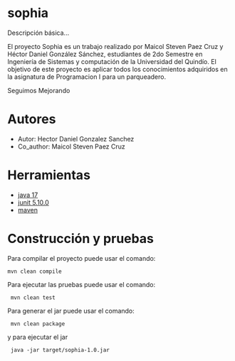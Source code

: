 # sophia

Descripción básica...

El proyecto Sophia es un trabajo realizado por Maicol Steven Paez Cruz y Héctor Daniel González Sánchez, estudiantes de 2do Semestre en Ingeniería de Sistemas y computación de la Universidad del Quindío.
El objetivo de este proyecto es aplicar todos los conocimientos adquiridos en la asignatura de Programacion I para un parqueadero.

Seguimos Mejorando

# Autores

- Autor: Hector Daniel Gonzalez Sanchez
- Co_author: Maicol Steven Paez Cruz

# Herramientas

- [java 17](https://adoptium.net/es)
- [junit 5.10.0](https://mvnrepository.com/artifact/org.junit.jupiter/junit-jupiter-api/5.10.0)
- [maven](https://maven.apache.org)


# Construcción y pruebas

Para compilar el proyecto puede usar el comando:

```shell
mvn clean compile
```

Para ejecutar las pruebas puede usar el comando: 

```shell
 mvn clean test
```

Para generar el jar puede usar el comando: 

```shell
 mvn clean package
```

y para ejecutar el jar

```shell
 java -jar target/sophia-1.0.jar
```
